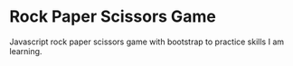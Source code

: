 # Rock Paper Scissors Game

Javascript rock paper scissors game with bootstrap to practice skills I am learning.
